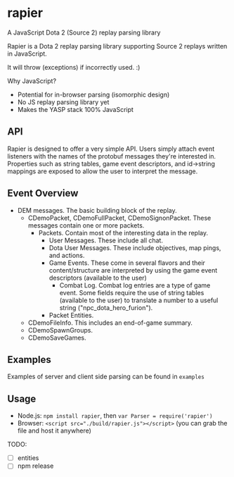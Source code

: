 # rapier
A JavaScript Dota 2 (Source 2) replay parsing library

Rapier is a Dota 2 replay parsing library supporting Source 2 replays written in JavaScript.

It will throw (exceptions) if incorrectly used. :)

Why JavaScript?
* Potential for in-browser parsing (isomorphic design)
* No JS replay parsing library yet
* Makes the YASP stack 100% JavaScript

API
----
Rapier is designed to offer a very simple API.
Users simply attach event listeners with the names of the protobuf messages they're interested in.
Properties such as string tables, game event descriptors, and id->string mappings are exposed to allow the user to interpret the message.

Event Overview
----
* DEM messages.  The basic building block of the replay.
    * CDemoPacket, CDemoFullPacket, CDemoSignonPacket.  These messages contain one or more packets.
        * Packets.  Contain most of the interesting data in the replay.  
            * User Messages.  These include all chat.
            * Dota User Messages.  These include objectives, map pings, and actions.
            * Game Events.  These come in several flavors and their content/structure are interpreted by using the game event descriptors (available to the user)
                * Combat Log.  Combat log entries are a type of game event.  Some fields require the use of string tables (available to the user) to translate a number to a useful string ("npc_dota_hero_furion").
            * Packet Entities.
    * CDemoFileInfo.  This includes an end-of-game summary.
    * CDemoSpawnGroups.
    * CDemoSaveGames.

Examples
----
Examples of server and client side parsing can be found in `examples`

Usage
----
* Node.js: `npm install rapier`, then `var Parser = require('rapier')`
* Browser: `<script src="./build/rapier.js"></script>` (you can grab the file and host it anywhere)

TODO:
- [ ] entities
- [ ] npm release